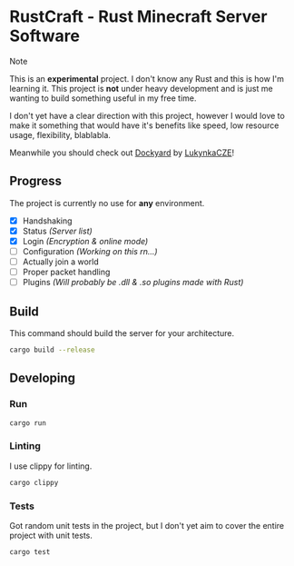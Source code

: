 # RustCraft - Rust Minecraft Server Software

> [!NOTE]
> This is an **experimental** project. I don't know any Rust and this is how I'm learning it. This project is **not** under heavy development and is just me wanting to build something useful in my free time.

I don't yet have a clear direction with this project, however I would love to make it something that would have it's benefits like speed, low resource usage, flexibility, blablabla.

Meanwhile you should check out [Dockyard](https://github.com/DockyardMC/Dockyard) by [LukynkaCZE](https://github.com/LukynkaCZE)!

## Progress
The project is currently no use for **any** environment. 
- [x] Handshaking
- [x] Status *(Server list)*
- [x] Login *(Encryption & online mode)*
- [ ] Configuration *(Working on this rn...)*
- [ ] Actually join a world
- [ ] Proper packet handling
- [ ] Plugins *(Will probably be .dll & .so plugins made with Rust)*

## Build
This command should build the server for your architecture.
```sh
cargo build --release
```

## Developing
### Run
```sh
cargo run
```

### Linting
I use clippy for linting.
```sh
cargo clippy
```

### Tests
Got random unit tests in the project, but I don't yet aim to cover the entire project with unit tests.
```sh
cargo test
```
